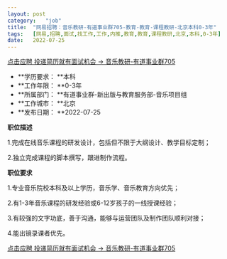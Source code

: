 ```yaml
---
layout:	post
category:	"job"
title:	"网易招聘：音乐教研-有道事业群705-教育-教育-课程教研-北京本科0-3年"
tags:	[网易,招聘,面试,找工作,工作,内推,教育,教育,课程教研,北京,本科,0-3年]
date:	2022-07-25
---
```


[点击应聘 投递简历就有面试机会 ->  音乐教研-有道事业群705](http://mobile.bole.netease.com/bole/boleDetail?id=38767&employeeId=346f03c3cda5f04c&key=all)



- **学历要求： **本科
- **工作年限： **0-3年
- **所属部门： **有道事业群-新出版与教育服务部-音乐项目组
- **工作城市： **北京
- **发布日期： **2022-07-25



**职位描述**

1.完成在线音乐课程的研发设计，包括但不限于大纲设计、教学目标定制；

2.独立完成课程的脚本撰写，跟进制作流程。



**职位要求**

1.专业音乐院校本科及以上学历，音乐学、音乐教育方向优先；

2.有1-3年音乐课程的研发经验或6-12岁孩子的一线授课经验；

3.有较强的文字功底，善于沟通，能够与运营团队及制作团队顺利对接；

4.能出镜录课者优先。



[点击应聘 投递简历就有面试机会 ->  音乐教研-有道事业群705](http://mobile.bole.netease.com/bole/boleDetail?id=38767&employeeId=346f03c3cda5f04c&key=all)